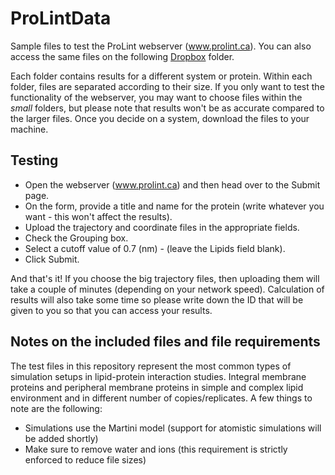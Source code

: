 # ProLintData

Sample files to test the ProLint webserver (www.prolint.ca). You can also access the same files on the following [Dropbox](https://www.dropbox.com/sh/uluh54ye5sevv0q/AAAqpvZ_OO6iWjAcjaHIpAXSa?dl=0) folder.

Each folder contains results for a different system or protein. Within each folder, files are separated according to their size. If you only want to test the functionality of the webserver, you may want to choose files within the *small* folders, but please note that results won't be as accurate compared to the larger files. Once you decide on a system, download the files to your machine.

## Testing
* Open the webserver (www.prolint.ca) and then head over to the Submit page. 
* On the form, provide a title and name for the protein (write whatever you want - this won't affect the results).
* Upload the trajectory and coordinate files in the appropriate fields. 
* Check the Grouping box. 
* Select a cutoff value of 0.7 (nm) - (leave the Lipids field blank). 
* Click Submit. 

And that's it! If you choose the big trajectory files, then uploading them will take a couple of minutes (depending on your network speed). Calculation of results will also take some time so please write down the ID that will be given to you so that you can access your results. 

## Notes on the included files and file requirements
The test files in this repository represent the most common types of simulation setups in lipid-protein interaction studies. Integral membrane proteins and peripheral membrane proteins in simple and complex lipid environment and in different number of copies/replicates. A few things to note are the following: 
* Simulations use the Martini model (support for atomistic simulations will be added shortly) 
* Make sure to remove water and ions (this requirement is strictly enforced to reduce file sizes)
